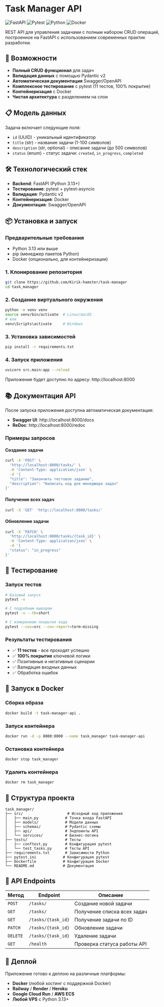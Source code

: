 # Task Manager API

![FastAPI](https://img.shields.io/badge/FastAPI-005571?style=for-the-badge&logo=fastapi)
![Pytest](https://img.shields.io/badge/Pytest-0A9EDC?style=for-the-badge&logo=pytest&logoColor=white)
![Python](https://img.shields.io/badge/Python-3776AB?style=for-the-badge&logo=python&logoColor=white)
![Docker](https://img.shields.io/badge/Docker-2496ED?style=for-the-badge&logo=docker&logoColor=white)

REST API для управления задачами с полным набором CRUD операций, построенное на FastAPI с использованием современных практик разработки.

## 🚀 Возможности

- **Полный CRUD функционал** для задач
- **Валидация данных** с помощью Pydantic v2
- **Автоматическая документация** Swagger/OpenAPI
- **Комплексное тестирование** с pytest (11 тестов, 100% покрытие)
- **Контейнеризация** с Docker
- **Чистая архитектура** с разделением на слои

## 📋 Модель данных

Задача включает следующие поля:
- `id` (UUID) - уникальный идентификатор
- `title` (str) - название задачи (1-100 символов)
- `description` (str, optional) - описание задачи (до 500 символов)
- `status` (enum) - статус задачи: `created`, `in_progress`, `completed`

## 🛠️ Технологический стек

- **Backend**: FastAPI (Python 3.13+)
- **Тестирование**: pytest + pytest-asyncio
- **Валидация**: Pydantic v2
- **Контейнеризация**: Docker
- **Документация**: Swagger/OpenAPI

## 📦 Установка и запуск

### Предварительные требования

- Python 3.13 или выше
- pip (менеджер пакетов Python)
- Docker (опционально, для контейнеризации)

### 1. Клонирование репозитория

```bash
git clone https://github.com/Kirik-hamster/task-manager
cd task_manager
```

### 2. Создание виртуального окружения

```bash
python -m venv venv
source venv/bin/activate  # Linux/macOS
# или
venv\Scripts\activate     # Windows
```

### 3. Установка зависимостей

```bash
pip install -r requirements.txt
```

### 4. Запуск приложения

```bash
uvicorn src.main:app --reload
```

Приложение будет доступно по адресу: http://localhost:8000

## 📚 Документация API

После запуска приложения доступна автоматическая документация:

- **Swagger UI**: http://localhost:8000/docs
- **ReDoc**: http://localhost:8000/redoc

### Примеры запросов

#### Создание задачи
```bash
curl -X 'POST' \
  'http://localhost:8000/tasks/' \
  -H 'Content-Type: application/json' \
  -d '{
  "title": "Закончить тестовое задание",
  "description": "Написать код для менеджера задач"
}'
```

#### Получение всех задач
```bash
curl -X 'GET' 'http://localhost:8000/tasks/'
```

#### Обновление задачи
```bash
curl -X 'PATCH' \
  'http://localhost:8000/tasks/{task_id}' \
  -H 'Content-Type: application/json' \
  -d '{
  "status": "in_progress"
}'
```

## 🧪 Тестирование

### Запуск тестов

```bash
# Базовый запуск
pytest -v

# С подробным выводом
pytest -v --tb=short

# С измерением покрытия кода
pytest --cov=src --cov-report=term-missing
```

### Результаты тестирования

- ✅ **11 тестов** - все проходят успешно
- ✅ **100% покрытие** ключевой логики
- ✅ Позитивные и негативные сценарии
- ✅ Валидация входных данных
- ✅ Обработка ошибок

## 🐳 Запуск в Docker

### Сборка образа

```bash
docker build -t task-manager-api .
```

### Запуск контейнера

```bash
docker run -d -p 8000:8000 --name task_manager task-manager-api
```

### Остановка контейнера

```bash
docker stop task_manager
```

### Удалить контейнера

```bash
docker rm task_manager
```

## 📁 Структура проекта

```
task_manager/
├── src/                    # Исходный код приложения
│   ├── main.py            # Точка входа FastAPI
│   ├── models/            # Модели данных
│   ├── schemas/           # Pydantic схемы
│   ├── api/               # Эндпоинты API
│   └── services/          # Бизнес-логика
├── tests/                 # Тесты
│   ├── conftest.py        # Конфигурация pytest
│   └── test_tasks.py      # Тесты API
├── requirements.txt       # Зависимости Python
├── pytest.ini            # Конфигурация pytest
├── Dockerfile            # Конфигурация Docker
└── README.md             # Документация
```

## 🔧 API Endpoints

| Метод | Endpoint | Описание |
|-------|----------|----------|
| `POST` | `/tasks/` | Создание новой задачи |
| `GET` | `/tasks/` | Получение списка всех задач |
| `GET` | `/tasks/{task_id}` | Получение задачи по ID |
| `PATCH` | `/tasks/{task_id}` | Обновление задачи |
| `DELETE` | `/tasks/{task_id}` | Удаление задачи |
| `GET` | `/health` | Проверка статуса работы API |

## 🚀 Деплой

Приложение готово к деплою на различные платформы:

- **Docker** (любой хостинг с поддержкой Docker)
- **Railway** / **Render** / **Heroku**
- **Google Cloud Run** / **AWS ECS**
- **Любой VPS** с Python 3.13+


